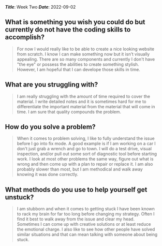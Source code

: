 ***Title***: Week Two
***Date***: 2022-09-02

## What is something you wish you could do but currently do not have the coding skills to accomplish?
> For now I would really like to be able to create a nice looking website from scratch.  I know I can make something now but it isn't visually appealing.  There are so many components and currently I don't have "the eye" or possess the abilities to create something stylish.  However, I am hopeful that I can develope those skills in time.
>
## What are you struggling with?
> I am really struggling with the amount of time required to cover the material.  I write detailed notes and it is sometimes hard for me to differentiate the important material from the material that will come in time.  I am sure that quality compounds the problem.
>
## How do you solve a problem?
>When it comes to problem solving, I like to fully understand the issue before I go into fix mode.  A good example is if I am working on a car I don't just grab a wrench and go to town.  I will do a test drive, visual inspection, and/or pull out some sort of diagnostic tool before starting work. I look at most other problems the same way, figure out what is wrong and then come up with a plan to repair or replace it.  I am also probably slower than most, but I am methodical and walk away knowing it was done correctly.
>
## What methods do you use to help yourself get unstuck?
>I am stubborn and when it comes to getting stuck I have been known to rack my brain for far too long before changing my strategy.  Often I find it best to walk away from the issue and clear my head.  Sometimes I can come up with creative solutions or at least reduce the emotional charge. I also like to see how other people have solved similar situations and that can mean talking with someone about being stuck.